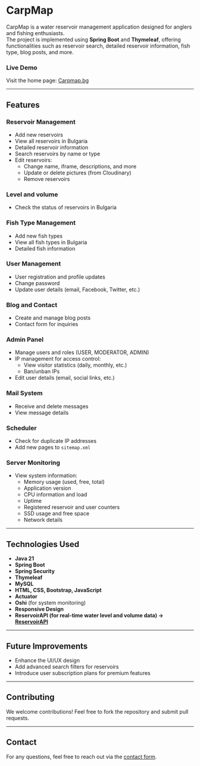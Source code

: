 # CarpMap

CarpMap is a water reservoir management application designed for anglers and fishing enthusiasts.  
The project is implemented using **Spring Boot** and **Thymeleaf**, offering functionalities such as reservoir search,
detailed reservoir information, fish type, blog posts, and more.

### **Live Demo**

Visit the home page: [Carpmap.bg ](https://carpmap.bg)

---

## **Features**

### **Reservoir Management**

- Add new reservoirs
- View all reservoirs in Bulgaria
- Detailed reservoir information
- Search reservoirs by name or type
- Edit reservoirs:
    - Change name, iframe, descriptions, and more
    - Update or delete pictures (from Cloudinary)
    - Remove reservoirs

### **Level and volume**
 - Check the status of reservoirs in Bulgaria

### **Fish Type Management**

- Add new fish types
- View all fish types in Bulgaria
- Detailed fish information

### **User Management**

- User registration and profile updates
- Change password
- Update user details (email, Facebook, Twitter, etc.)

### **Blog and Contact**

- Create and manage blog posts
- Contact form for inquiries

### **Admin Panel**

- Manage users and roles (USER, MODERATOR, ADMIN)
- IP management for access control:
    - View visitor statistics (daily, monthly, etc.)
    - Ban/unban IPs
- Edit user details (email, social links, etc.)

### **Mail System**

- Receive and delete messages
- View message details

### **Scheduler**

- Check for duplicate IP addresses
- Add new pages to `sitemap.xml`

### **Server Monitoring**

- View system information:
    - Memory usage (used, free, total)
    - Application version
    - CPU information and load
    - Uptime
    - Registered reservoir and user counters
    - SSD usage and free space
    - Network details

---

## **Technologies Used**

- **Java 21**
- **Spring Boot**
- **Spring Security**
- **Thymeleaf**
- **MySQL**
- **HTML, CSS, Bootstrap, JavaScript**
- **Actuator**
- **Oshi** (for system monitoring)
- **Responsive Design**
- **ReservoirAPI (for real-time water level and volume data) -> [ReservoirAPI](https://github.com/niki-evgeniev/reservoirAPI)**

---

## **Future Improvements**

- Enhance the UI/UX design
- Add advanced search filters for reservoirs
- Introduce user subscription plans for premium features

---

## **Contributing**

We welcome contributions! Feel free to fork the repository and submit pull requests.

---

## **Contact**

For any questions, feel free to reach out via the [contact form](https://carpmap.bg/contact).  
